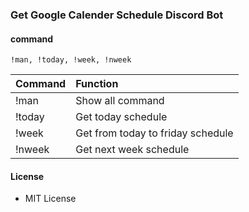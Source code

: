### Get Google Calender Schedule Discord Bot
#### command
```
!man, !today, !week, !nweek
```
| Command | Function                          |
|:--------|:----------------------------------|
| !man    | Show all command                  |
| !today  | Get today schedule                |
| !week   | Get from today to friday schedule |
| !nweek  | Get next week schedule            |

#### License
- MIT License
